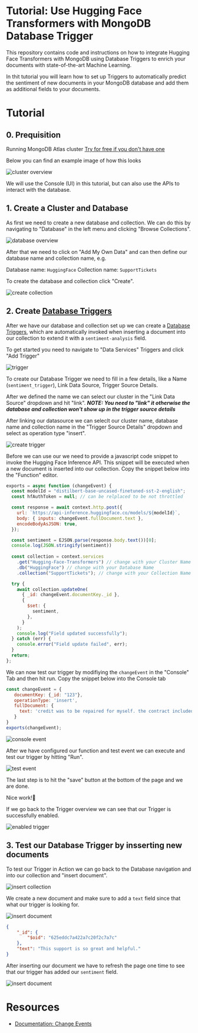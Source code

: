 # Tutorial: Use Hugging Face Transformers with MongoDB Database Trigger

This repository contains code and instructions on how to integrate Hugging Face Transformers with MongoDB using Database Triggers to enrich your documents with state-of-the-art Machine Learning.

In thit tutorial you will learn how to set up Triggers to automatically predict the sentiment of new documents in your MongoDB database and add them as additional fields to your documents.

# Tutorial

## 0. Prequisition

Running MongoDB Atlas cluster [Try for free if you don't have one](https://www.mongodb.com/cloud/atlas/register)

Below you can find an example image of how this looks

![cluster overview](images/cluster_overview.png)


We will use the Console (UI) in this tutorial, but can also use the APIs to interact with the database.

## 1. Create a Cluster and Database 

As first we need to create a new database and collection. We can do this by navigating to "Database" in the left menu and clicking "Browse Collections".

![database overview](images/01_database.png)

After that we need to click on "Add My Own Data" and can then define our database name and collection name, e.g.

Database name: `HuggingFace`
Collection name: `SupportTickets`

To create the database and collection click "Create".

![create collection](images/02_create_collection.png)


## 2. Create [Database Triggers](https://www.mongodb.com/docs/realm/triggers/database-triggers/)

After we have our database and collection set up we can create a [Database Triggers](https://www.mongodb.com/docs/realm/triggers/database-triggers/), which are automatically invoked when inserting a document into our collection to extend it with a `sentiment-analysis` field.

To get started you need to navigate to "Data Services" Triggers and click "Add Trigger"

![trigger](images/03_tigger.png)

To create our Database Trigger we need to fill in a few details, like a Name (`sentiment_trigger`), Link Data Source, Trigger Source Details.

After we defined the name we can select our cluster in the "Link Data Source" dropdown and hit "link". 
_**NOTE: You need to "link" it otherwise the database and collection won't show up in the trigger source details**_  

After linking our datasource we can seleclt our cluster name, database name and collection name in the "Trigger Source Details" dropdown and select as operation type "insert".

![create trigger](images/04_create_tigger.png)

Before we can use our we need to provide a javascript code snippet to invoke the Hugging Face Inference API. This snippet will be executed when a new document is inserted into our collection. Copy the snippet below into the "Function" editor.


```js
exports = async function (changeEvent) {
  const modelId = "distilbert-base-uncased-finetuned-sst-2-english";
  const hfAuthToken = null; // can be relplaced to be not throttled

  const response = await context.http.post({
    url: `https://api-inference.huggingface.co/models/${modelId}`,
    body: { inputs: changeEvent.fullDocument.text },
    encodeBodyAsJSON: true,
  });

  const sentiment = EJSON.parse(response.body.text())[0];
  console.log(JSON.stringify(sentiment))
  
  const collection = context.services
    .get("Hugging-Face-Transformers") // change with your Cluster Name
    .db("HuggingFace") // change with your Database Name
    .collection("SupportTickets"); // change with your Collection Name

  try {
    await collection.updateOne(
      { _id: changeEvent.documentKey._id },
      {
        $set: {
          sentiment,
        },
      }
    );
    console.log("Field updated successfully");
  } catch (err) {
    console.error("Field update failed", err);
  }
  return;
};

```


We can now test our trigger by modifiying the `changeEvent` in the "Console" Tab and then hit run. Copy the snippet below into the Console tab
```js
const changeEvent = {
   documentKey: {_id: "123"},
   operationType: 'insert',
   fullDocument: {
     text: 'credit was to be repaired for myself. the contract included for me making payment, my debts will be paid and my credit score will increase. I received a call from a collector, I tried calling PARK VIEW CREDIT and the line has been disconnected. unable to reach them, I am reaching out to you for assistance',
   }
}
exports(changeEvent);
```

![console event](images/05_console_event.png)

After we have configured our function and test event we can execute and test our trigger by hitting "Run". 

![test event](images/06_test_event.png)

The last step is to hit the "save" button at the bottom of the page and we are done.

Nice work!🚀 

If we go back to the Trigger overview we can see that our Trigger is successfully enabled.

![enabled trigger](images/07_enabled_trigger.png)


## 3. Test our Database Trigger by insserting new documents

To test our Trigger in Action we can go back to the Database navigation and into our collection and "insert document". 

![insert collection](images/08_insert_collection.png)

We create a new document and make sure to add a `text` field since that what our trigger is looking for.

![insert document](images/09_document.png)

```json
{
    "_id": {
        "$oid": "625eddc7a422a7c20f2c7a7c"
    },
    "text": "This support is so great and helpful."
}
```

After inserting our document we have to refresh the page one time to see that our trigger has added our `sentiment` field. 


![insert document](images/10_sentiment_document.png)



# Resources

* [Documentation: Change Events](https://www.mongodb.com/docs/manual/reference/change-events/)